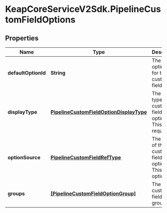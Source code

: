 # KeapCoreServiceV2Sdk.PipelineCustomFieldOptions

## Properties

Name | Type | Description | Notes
------------ | ------------- | ------------- | -------------
**defaultOptionId** | **String** | The default option ID for the custom field. | [optional] 
**displayType** | [**PipelineCustomFieldOptionDisplayType**](PipelineCustomFieldOptionDisplayType.md) | The display type of the custom field options. This field is required. | 
**optionSource** | [**PipelineCustomFieldRefType**](PipelineCustomFieldRefType.md) | The source of the custom field options. This field is optional. | [optional] 
**groups** | [**[PipelineCustomFieldOptionGroup]**](PipelineCustomFieldOptionGroup.md) | The list of custom field option groups. | 


